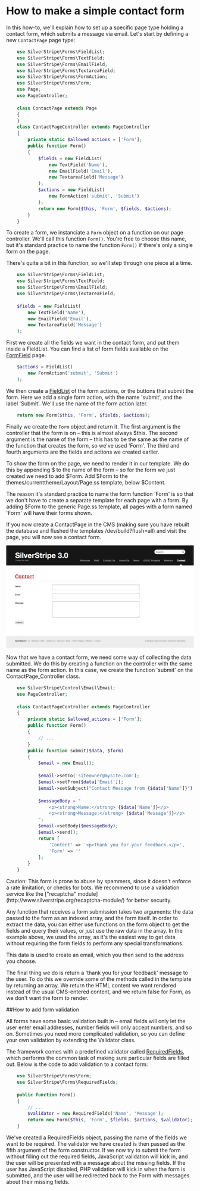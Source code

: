 # How to make a simple contact form

In this how-to, we'll explain how to set up a specific page type
holding a contact form, which submits a message via email.
Let's start by defining a new `ContactPage` page type:


```php
    use SilverStripe\Forms\FieldList;
    use SilverStripe\Forms\TextField;
    use SilverStripe\Forms\EmailField;
    use SilverStripe\Forms\TextareaField;
    use SilverStripe\Forms\FormAction;
    use SilverStripe\Forms\Form;
    use Page;
    use PageController;

    class ContactPage extends Page 
    {
    }
    class ContactPageController extends PageController 
    {
        private static $allowed_actions = ['Form'];
        public function Form() 
        { 
            $fields = new FieldList( 
                new TextField('Name'), 
                new EmailField('Email'), 
                new TextareaField('Message')
            ); 
            $actions = new FieldList( 
                new FormAction('submit', 'Submit') 
            ); 
            return new Form($this, 'Form', $fields, $actions); 
        }
    }

```

To create a form, we instanciate a `Form` object on a function on our page controller. We'll call this function `Form()`. You're free to choose this name, but it's standard practice to name the function `Form()` if there's only a single form on the page.

There's quite a bit in this function, so we'll step through one piece at a time.


```php
	use SilverStripe\Forms\FieldList;
	use SilverStripe\Forms\TextField;
	use SilverStripe\Forms\EmailField;
	use SilverStripe\Forms\TextareaField;

    $fields = new FieldList(
        new TextField('Name'),
        new EmailField('Email'),
        new TextareaField('Message')
    );
```

First we create all the fields we want in the contact form, and put them inside a FieldList. You can find a list of form fields available on the [FormField](api:SilverStripe\Forms\FormField) page.


```php
    $actions = FieldList(
        new FormAction('submit', 'Submit')
    );
```

We then create a [FieldList](api:SilverStripe\Forms\FieldList) of the form actions, or the buttons that submit the form. Here we add a single form action, with the name 'submit', and the label 'Submit'. We'll use the name of the form action later.


```php
    return new Form($this, 'Form', $fields, $actions);
```

Finally we create the `Form` object and return it. The first argument is the controller that the form is on – this is almost always $this. The second argument is the name of the form – this has to be the same as the name of the function that creates the form, so we've used 'Form'. The third and fourth arguments are the fields and actions we created earlier.


To show the form on the page, we need to render it in our template. We do this by appending $ to the name of the form – so for the form we just created we need to add $Form. Add $Form to the themes/currenttheme/Layout/Page.ss template, below $Content.

The reason it's standard practice to name the form function 'Form' is so that we don't have to create a separate template for each page with a form. By adding $Form to the generic Page.ss template, all pages with a form named 'Form' will have their forms shown.

If you now create a ContactPage in the CMS (making sure you have rebuilt the database and flushed the templates /dev/build?flush=all) and visit the page, you will now see a contact form.

![](../../../_images/howto_contactForm.jpg)


Now that we have a contact form, we need some way of collecting the data submitted. We do this by creating a function on the controller with the same name as the form action. In this case, we create the function 'submit' on the ContactPage_Controller class.


```php
    use SilverStripe\Control\Email\Email;
    use PageController;

    class ContactPageController extends PageController 
    {
        private static $allowed_actions = ['Form'];
        public function Form() 
        {
            // ...
        }
        public function submit($data, $form) 
        { 
            $email = new Email(); 
             
            $email->setTo('siteowner@mysite.com'); 
            $email->setFrom($data['Email']); 
            $email->setSubject("Contact Message from {$data["Name"]}"); 
             
            $messageBody = " 
                <p><strong>Name:</strong> {$data['Name']}</p> 
                <p><strong>Message:</strong> {$data['Message']}</p> 
            "; 
            $email->setBody($messageBody); 
            $email->send(); 
            return [
                'Content' => '<p>Thank you for your feedback.</p>',
                'Form' => ''
            ];
        }
    }

```

<div class="hint" markdown="1">
	Caution: This form is prone to abuse by spammers,
	since it doesn't enforce a rate limitation, or checks for bots.
	We recommend to use a validation service like the ["recaptcha" module](http://www.silverstripe.org/recaptcha-module/)
	for better security.
</div>

Any function that receives a form submission takes two arguments: the data passed to the form as an indexed array, and the form itself. In order to extract the data, you can either use functions on the form object to get the fields and query their values, or just use the raw data in the array. In the example above, we used the array, as it's the easiest way to get data without requiring the form fields to perform any special transformations.

This data is used to create an email, which you then send to the address you choose.

The final thing we do is return a 'thank you for your feedback' message to the user. To do this we override some of the methods called in the template by returning an array. We return the HTML content we want rendered instead of the usual CMS-entered content, and we return false for Form, as we don't want the form to render.


##How to add form validation

All forms have some basic validation built in – email fields will only let the user enter email addresses, number fields will only accept numbers, and so on. Sometimes you need more complicated validation, so you can define your own validation by extending the Validator class.

The framework comes with a predefined validator called [RequiredFields](api:SilverStripe\Forms\RequiredFields), which performs the common task of making sure particular fields are filled out. Below is the code to add validation to a contact form:


```php
	use SilverStripe\Forms\Form;
	use SilverStripe\Forms\RequiredFields;
	
    public function Form() 
    { 
        // ...
        $validator = new RequiredFields('Name', 'Message');
        return new Form($this, 'Form', $fields, $actions, $validator); 
    }
```

We've created a RequiredFields object, passing the name of the fields we want to be required. The validator we have created is then passed as the fifth argument of the form constructor. If we now try to submit the form without filling out the required fields, JavaScript validation will kick in, and the user will be presented with a message about the missing fields. If the user has JavaScript disabled, PHP validation will kick in when the form is submitted, and the user will be redirected back to the Form with messages about their missing fields.

